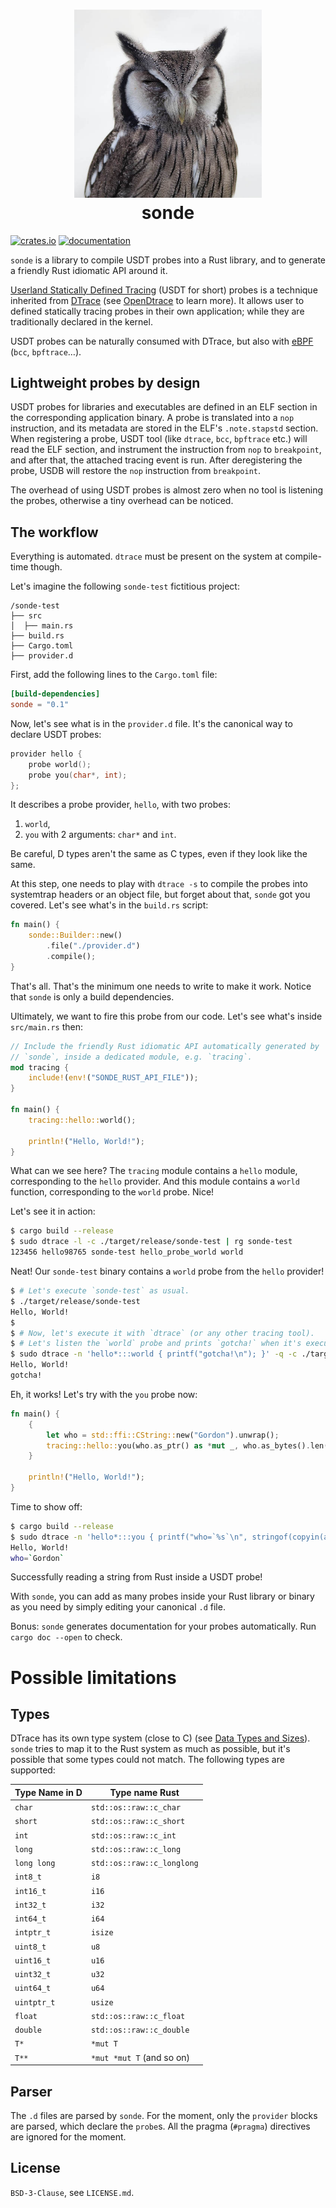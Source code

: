 <h1 align="center">
  <img src="./image/logo.jpg" width="300px" /><br />
  sonde
</h1>

[![crates.io](https://img.shields.io/crates/v/sonde)](https://crates.io/crates/sonde)
[![documentation](https://img.shields.io/badge/doc-sonde-green)](https://docs.rs/sonde)

`sonde` is a library to compile USDT probes into a Rust library, and
to generate a friendly Rust idiomatic API around it.

[Userland Statically Defined Tracing][usdt] (USDT for short) probes is
a technique inherited from [DTrace] (see [OpenDtrace] to learn
more). It allows user to defined statically tracing probes in their
own application; while they are traditionally declared in the kernel.

USDT probes can be naturally consumed with DTrace, but also with
[eBPF] (`bcc`, `bpftrace`…).

## Lightweight probes by design

USDT probes for libraries and executables are defined in an ELF
section in the corresponding application binary. A probe is translated
into a `nop` instruction, and its metadata are stored in the ELF's
`.note.stapstd` section. When registering a probe, USDT tool (like
`dtrace`, `bcc`, `bpftrace` etc.) will read the ELF section, and
instrument the instruction from `nop` to `breakpoint`, and after that,
the attached tracing event is run. After deregistering the probe, USDB
will restore the `nop` instruction from `breakpoint`.

The overhead of using USDT probes is almost zero when no tool is
listening the probes, otherwise a tiny overhead can be noticed.

## The workflow

Everything is automated. `dtrace` must be present on the system at
compile-time though.

Let's imagine the following `sonde-test` fictitious project:

```
/sonde-test
├── src
│  ├── main.rs
├── build.rs
├── Cargo.toml
├── provider.d
```

First, add the following lines to the `Cargo.toml` file:

```toml
[build-dependencies]
sonde = "0.1"
```

Now, let's see what is in the `provider.d` file. It's the canonical
way to declare USDT probes:

```d
provider hello {
    probe world(); 
    probe you(char*, int);
};
```

It describes a probe provider, `hello`, with two probes:

1. `world`,
2. `you` with 2 arguments: `char*` and `int`.

Be careful, D types aren't the same as C types, even if they look like
the same.

At this step, one needs to play with `dtrace -s` to compile the probes
into systemtrap headers or an object file, but forget about that,
`sonde` got you covered. Let's see what's in the `build.rs` script:

```rust
fn main() {
    sonde::Builder::new()
        .file("./provider.d")
        .compile();
}
```

That's all. That's the minimum one needs to write to make it
work. Notice that `sonde` is only a build dependencies.

Ultimately, we want to fire this probe from our code. Let's see what's
inside `src/main.rs` then:

```rust
// Include the friendly Rust idiomatic API automatically generated by
// `sonde`, inside a dedicated module, e.g. `tracing`.
mod tracing {
    include!(env!("SONDE_RUST_API_FILE"));
}

fn main() {
    tracing::hello::world();

    println!("Hello, World!");
}
```

What can we see here? The `tracing` module contains a `hello` module,
corresponding to the `hello` provider. And this module contains a
`world` function, corresponding to the `world` probe. Nice!

Let's see it in action:

```sh
$ cargo build --release
$ sudo dtrace -l -c ./target/release/sonde-test | rg sonde-test
123456 hello98765 sonde-test hello_probe_world world
```

Neat! Our `sonde-test` binary contains a `world` probe from the
`hello` provider!

```sh
$ # Let's execute `sonde-test` as usual.
$ ./target/release/sonde-test
Hello, World!
$
$ # Now, let's execute it with `dtrace` (or any other tracing tool).
$ # Let's listen the `world` probe and prints `gotcha!` when it's executed.
$ sudo dtrace -n 'hello*:::world { printf("gotcha!\n"); }' -q -c ./target/release/sonde-test
Hello, World!
gotcha!
```

Eh, it works! Let's try with the `you` probe now:

```rust
fn main() {
    {
        let who = std::ffi::CString::new("Gordon").unwrap();
        tracing::hello::you(who.as_ptr() as *mut _, who.as_bytes().len() as _);
    }

    println!("Hello, World!");
}
```

Time to show off:

```sh
$ cargo build --release
$ sudo dtrace -n 'hello*:::you { printf("who=`%s`\n", stringof(copyin(arg0, arg1))); }' -q -c ./target/release/sonde-test
Hello, World!
who=`Gordon`
```

Successfully reading a string from Rust inside a USDT probe!

With `sonde`, you can add as many probes inside your Rust library or
binary as you need by simply editing your canonical `.d` file.

Bonus: `sonde` generates documentation for your probes
automatically. Run `cargo doc --open` to check.

# Possible limitations

## Types

DTrace has its own type system (close to C) (see [Data Types and
Sizes][data-types]). `sonde` tries to map it to the Rust system as
much as possible, but it's possible that some types could not
match. The following types are supported:

| Type Name in D | Type name Rust |
|-|-|
| `char` | `std::os::raw::c_char` |
| `short` | `std::os::raw::c_short` |
| `int` | `std::os::raw::c_int` |
| `long` | `std::os::raw::c_long` |
| `long long` | `std::os::raw::c_longlong` |
| `int8_t` | `i8` |
| `int16_t` | `i16` |
| `int32_t` | `i32` |
| `int64_t` | `i64` |
| `intptr_t` | `isize` |
| `uint8_t` | `u8` |
| `uint16_t` | `u16` |
| `uint32_t` | `u32` |
| `uint64_t` | `u64` |
| `uintptr_t` | `usize` |
| `float` | `std::os::raw::c_float` |
| `double` | `std::os::raw::c_double` |
| `T*` | `*mut T` |
| `T**` | `*mut *mut T` (and so on) |

## Parser

The `.d` files are parsed by `sonde`. For the moment, only the
`provider` blocks are parsed, which declare the `probe`s. All the
pragma (`#pragma`) directives are ignored for the moment.

## License

`BSD-3-Clause`, see `LICENSE.md`.


[usdt]: https://illumos.org/books/dtrace/chp-usdt.html
[DTrace]: https://en.wikipedia.org/wiki/DTrace
[OpenDtrace]: https://github.com/opendtrace/opendtrace
[eBPF]: http://www.brendangregg.com/blog/2019-01-01/learn-ebpf-tracing.html
[data-types]: https://illumos.org/books/dtrace/chp-typeopexpr.html#chp-typeopexpr-2
[`std::os::raw`]: https://doc.rust-lang.org/std/os/raw/index.html
